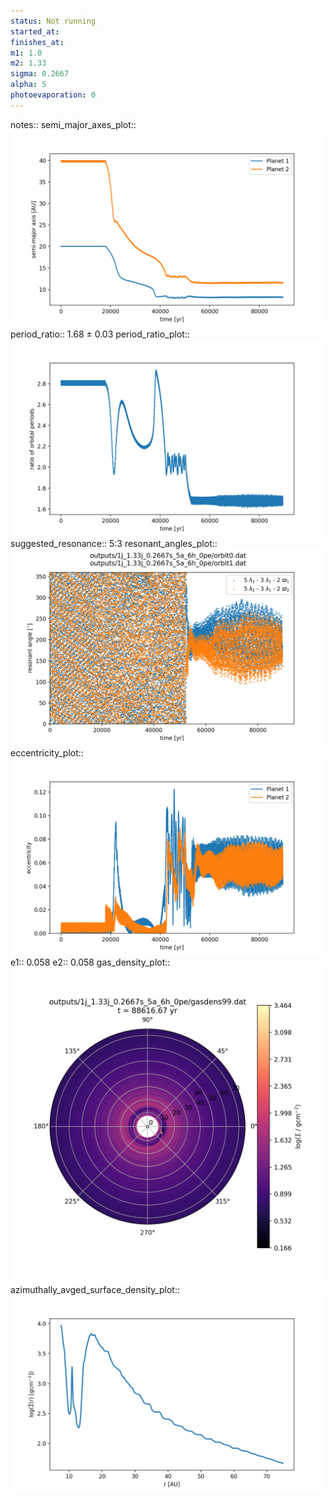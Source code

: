```yaml
---
status: Not running
started_at:
finishes_at:
m1: 1.0
m2: 1.33
sigma: 0.2667
alpha: 5
photoevaporation: 0
---
```


notes::
semi_major_axes_plot:: ![semi_major_axes_1j_1.33j_0.2667s_5a_6h_0pe.png](plots/semi_major_axes/semi_major_axes_1j_1.33j_0.2667s_5a_6h_0pe.png)
period_ratio:: 1.68 ± 0.03
period_ratio_plot:: ![period_ratio_1j_1.33j_0.2667s_5a_6h_0pe.png](plots/period_ratio/period_ratio_1j_1.33j_0.2667s_5a_6h_0pe.png)
suggested_resonance:: 5:3
resonant_angles_plot:: ![resonant_angles_1j_1.33j_0.2667s_5a_6h_0pe.png](plots/resonant_angles/resonant_angles_1j_1.33j_0.2667s_5a_6h_0pe.png)
eccentricity_plot:: ![eccentricity_1j_1.33j_0.2667s_5a_6h_0pe.png](plots/eccentricity/eccentricity_1j_1.33j_0.2667s_5a_6h_0pe.png)
e1:: 0.058
e2:: 0.058
gas_density_plot:: ![gas_density_1j_1.33j_0.2667s_5a_6h_0pe.png](plots/gas_density/gas_density_1j_1.33j_0.2667s_5a_6h_0pe.png)
azimuthally_avged_surface_density_plot:: ![azimuthally_avged_surface_density_1j_1.33j_0.2667s_5a_6h_0pe.png](plots/azimuthally_avged_surface_density/azimuthally_avged_surface_density_1j_1.33j_0.2667s_5a_6h_0pe.png)
